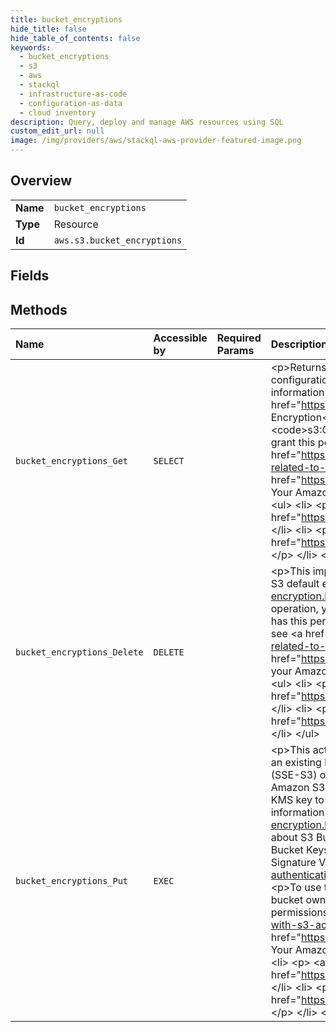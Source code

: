```yaml
---
title: bucket_encryptions
hide_title: false
hide_table_of_contents: false
keywords:
  - bucket_encryptions
  - s3
  - aws    
  - stackql
  - infrastructure-as-code
  - configuration-as-data
  - cloud inventory
description: Query, deploy and manage AWS resources using SQL
custom_edit_url: null
image: /img/providers/aws/stackql-aws-provider-featured-image.png
---
```

  
    

## Overview
<table><tbody>
<tr><td><b>Name</b></td><td><code>bucket_encryptions</code></td></tr>
<tr><td><b>Type</b></td><td>Resource</td></tr>
<tr><td><b>Id</b></td><td><code>aws.s3.bucket_encryptions</code></td></tr>
</tbody></table>

## Fields
## Methods
| Name | Accessible by | Required Params | Description |
|:-----|:--------------|:----------------|:------------|
| `bucket_encryptions_Get` | `SELECT` |  | &lt;p&gt;Returns the default encryption configuration for an Amazon S3 bucket. If the bucket does not have a default encryption configuration, GetBucketEncryption returns &lt;code&gt;ServerSideEncryptionConfigurationNotFoundError&lt;/code&gt;. &lt;/p&gt; &lt;p&gt;For information about the Amazon S3 default encryption feature, see &lt;a href="https://docs.aws.amazon.com/AmazonS3/latest/dev/bucket-encryption.html"&gt;Amazon S3 Default Bucket Encryption&lt;/a&gt;.&lt;/p&gt; &lt;p&gt; To use this operation, you must have permission to perform the &lt;code&gt;s3:GetEncryptionConfiguration&lt;/code&gt; action. The bucket owner has this permission by default. The bucket owner can grant this permission to others. For more information about permissions, see &lt;a href="https://docs.aws.amazon.com/AmazonS3/latest/userguide/using-with-s3-actions.html#using-with-s3-actions-related-to-bucket-subresources"&gt;Permissions Related to Bucket Subresource Operations&lt;/a&gt; and &lt;a href="https://docs.aws.amazon.com/AmazonS3/latest/userguide/s3-access-control.html"&gt;Managing Access Permissions to Your Amazon S3 Resources&lt;/a&gt;.&lt;/p&gt; &lt;p&gt;The following operations are related to &lt;code&gt;GetBucketEncryption&lt;/code&gt;:&lt;/p&gt; &lt;ul&gt; &lt;li&gt; &lt;p&gt; &lt;a href="https://docs.aws.amazon.com/AmazonS3/latest/API/API_PutBucketEncryption.html"&gt;PutBucketEncryption&lt;/a&gt; &lt;/p&gt; &lt;/li&gt; &lt;li&gt; &lt;p&gt; &lt;a href="https://docs.aws.amazon.com/AmazonS3/latest/API/API_DeleteBucketEncryption.html"&gt;DeleteBucketEncryption&lt;/a&gt; &lt;/p&gt; &lt;/li&gt; &lt;/ul&gt; |
| `bucket_encryptions_Delete` | `DELETE` |  | &lt;p&gt;This implementation of the DELETE action removes default encryption from the bucket. For information about the Amazon S3 default encryption feature, see &lt;a href="https://docs.aws.amazon.com/AmazonS3/latest/dev/bucket-encryption.html"&gt;Amazon S3 Default Bucket Encryption&lt;/a&gt; in the &lt;i&gt;Amazon S3 User Guide&lt;/i&gt;.&lt;/p&gt; &lt;p&gt;To use this operation, you must have permissions to perform the &lt;code&gt;s3:PutEncryptionConfiguration&lt;/code&gt; action. The bucket owner has this permission by default. The bucket owner can grant this permission to others. For more information about permissions, see &lt;a href="https://docs.aws.amazon.com/AmazonS3/latest/userguide/using-with-s3-actions.html#using-with-s3-actions-related-to-bucket-subresources"&gt;Permissions Related to Bucket Subresource Operations&lt;/a&gt; and &lt;a href="https://docs.aws.amazon.com/AmazonS3/latest/userguide/s3-access-control.html"&gt;Managing Access Permissions to your Amazon S3 Resources&lt;/a&gt; in the &lt;i&gt;Amazon S3 User Guide&lt;/i&gt;.&lt;/p&gt; &lt;p class="title"&gt; &lt;b&gt;Related Resources&lt;/b&gt; &lt;/p&gt; &lt;ul&gt; &lt;li&gt; &lt;p&gt; &lt;a href="https://docs.aws.amazon.com/AmazonS3/latest/API/API_PutBucketEncryption.html"&gt;PutBucketEncryption&lt;/a&gt; &lt;/p&gt; &lt;/li&gt; &lt;li&gt; &lt;p&gt; &lt;a href="https://docs.aws.amazon.com/AmazonS3/latest/API/API_GetBucketEncryption.html"&gt;GetBucketEncryption&lt;/a&gt; &lt;/p&gt; &lt;/li&gt; &lt;/ul&gt; |
| `bucket_encryptions_Put` | `EXEC` |  | &lt;p&gt;This action uses the &lt;code&gt;encryption&lt;/code&gt; subresource to configure default encryption and Amazon S3 Bucket Key for an existing bucket.&lt;/p&gt; &lt;p&gt;Default encryption for a bucket can use server-side encryption with Amazon S3-managed keys (SSE-S3) or customer managed keys (SSE-KMS). If you specify default encryption using SSE-KMS, you can also configure Amazon S3 Bucket Key. When the default encryption is SSE-KMS, if you upload an object to the bucket and do not specify the KMS key to use for encryption, Amazon S3 uses the default Amazon Web Services managed KMS key for your account. For information about default encryption, see &lt;a href="https://docs.aws.amazon.com/AmazonS3/latest/dev/bucket-encryption.html"&gt;Amazon S3 default bucket encryption&lt;/a&gt; in the &lt;i&gt;Amazon S3 User Guide&lt;/i&gt;. For more information about S3 Bucket Keys, see &lt;a href="https://docs.aws.amazon.com/AmazonS3/latest/dev/bucket-key.html"&gt;Amazon S3 Bucket Keys&lt;/a&gt; in the &lt;i&gt;Amazon S3 User Guide&lt;/i&gt;.&lt;/p&gt; &lt;important&gt; &lt;p&gt;This action requires Amazon Web Services Signature Version 4. For more information, see &lt;a href="https://docs.aws.amazon.com/AmazonS3/latest/API/sig-v4-authenticating-requests.html"&gt; Authenticating Requests (Amazon Web Services Signature Version 4)&lt;/a&gt;. &lt;/p&gt; &lt;/important&gt; &lt;p&gt;To use this operation, you must have permissions to perform the &lt;code&gt;s3:PutEncryptionConfiguration&lt;/code&gt; action. The bucket owner has this permission by default. The bucket owner can grant this permission to others. For more information about permissions, see &lt;a href="https://docs.aws.amazon.com/AmazonS3/latest/userguide/using-with-s3-actions.html#using-with-s3-actions-related-to-bucket-subresources"&gt;Permissions Related to Bucket Subresource Operations&lt;/a&gt; and &lt;a href="https://docs.aws.amazon.com/AmazonS3/latest/userguide/s3-access-control.html"&gt;Managing Access Permissions to Your Amazon S3 Resources&lt;/a&gt; in the Amazon S3 User Guide. &lt;/p&gt; &lt;p class="title"&gt; &lt;b&gt;Related Resources&lt;/b&gt; &lt;/p&gt; &lt;ul&gt; &lt;li&gt; &lt;p&gt; &lt;a href="https://docs.aws.amazon.com/AmazonS3/latest/API/API_GetBucketEncryption.html"&gt;GetBucketEncryption&lt;/a&gt; &lt;/p&gt; &lt;/li&gt; &lt;li&gt; &lt;p&gt; &lt;a href="https://docs.aws.amazon.com/AmazonS3/latest/API/API_DeleteBucketEncryption.html"&gt;DeleteBucketEncryption&lt;/a&gt; &lt;/p&gt; &lt;/li&gt; &lt;/ul&gt; |
